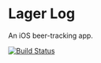 # Lager Log

An iOS beer-tracking app.

[![Build Status](https://travis-ci.org/lagrco/lagr.png?branch=master)](https://travis-ci.org/lagrco/lagr)
